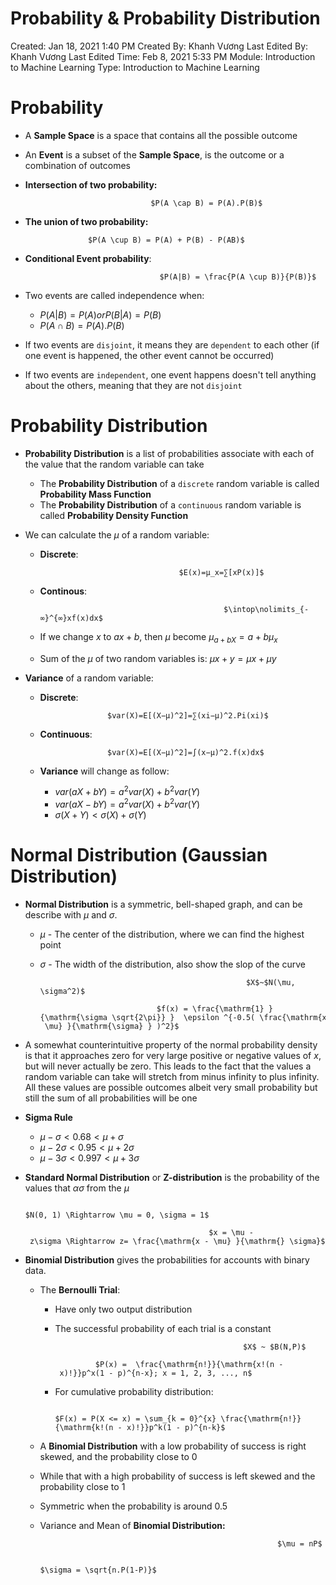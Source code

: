 # Probability & Probability Distribution

Created: Jan 18, 2021 1:40 PM
Created By: Khanh Vương
Last Edited By: Khanh Vương
Last Edited Time: Feb 8, 2021 5:33 PM
Module: Introduction to Machine Learning
Type: Introduction to Machine Learning

# Probability

- A **Sample Space** is a space that contains all the possible outcome
- An **Event** is a subset of the **Sample Space**, is the outcome or a combination of outcomes
- **Intersection of two probability:**

                                  $P(A \cap B) = P(A).P(B)$

- **The union of two probability:**

                    $P(A \cup B) = P(A) + P(B) - P(AB)$ 

- **Conditional Event probability**:

                                    $P(A|B) = \frac{P(A \cup B)}{P(B)}$

- Two events are called independence when:
    - $P(A|B)=P(A) or P(B|A)=P(B)$
    - $P(A∩B)=P(A).P(B)$
- If two events are `disjoint`, it means they are `dependent` to each other (if one event is happened, the other event cannot be occurred)
- If two events are `independent`, one event happens doesn't tell anything about the others, meaning that they are not `disjoint`

# Probability Distribution

- **Probability Distribution** is a list of probabilities associate with each of the value that the random variable can take
    - The **Probability Distribution** of a `discrete` random variable is called **Probability Mass Function**
    - The **Probability Distribution** of a `continuous` random variable is called **Probability Density Function**

- We can calculate the $\mu$ of a random variable:
    - **Discrete**:

                                         $E(x)=μ_x=∑[xP(x)]$

    - **Continous**:

                                                   $\intop\nolimits_{-∞}^{∞}xf(x)dx$

    - If we change $x$  to $ax + b$, then $\mu$ become $\mu_{a+bX} = a + b\mu_x$
    - Sum of the $\mu$ of two random variables is: $μx+y=μx+μy$

- **Variance** of a random variable:
    - **Discrete**:

                         $var(X)=E[(X−μ)^2]=∑(xi−μ)^2.Pi(xi)$

    - **Continuous**:

                         $var(X)=E[(X−μ)^2]=∫(x−μ)^2.f(x)dx$

    - **Variance** will change as follow:
        - $var(aX+bY)=a^2var(X)+b^2var(Y)$
        - $var(aX−bY)=a^2var(X)+b^2var(Y)$
        - $σ(X+Y)<σ(X)+σ(Y)$

# Normal Distribution (Gaussian Distribution)

- **Normal Distribution** is a symmetric, bell-shaped graph, and can be describe with $\mu$ and $\sigma$.
    - $μ$ - The center of the distribution, where we can find the highest point
    - $σ$ - The width of the distribution, also show the slop of the curve

                                                        $X$~$N(\mu, \sigma^2)$

                                    $f(x) = \frac{\mathrm{1} }{\mathrm{\sigma \sqrt{2\pi}} }  \epsilon ^{-0.5( \frac{\mathrm{x - \mu} }{\mathrm{\sigma} } )^2}$

- A somewhat counterintuitive property of the normal probability density is that it approaches zero for very large positive or negative values of $x$, but will never actually be zero. This leads to the fact that the values a random variable can take will stretch from minus infinity to plus infinity. All these values are possible outcomes albeit very small probability but still the sum of all probabilities will be one
- **Sigma Rule**
    - $μ−σ<0.68<μ+σ$
    - $μ−2σ<0.95<μ+2σ$
    - $μ−3σ<0.997<μ+3σ$
- **Standard Normal Distribution** or **Z-distribution** is the probability of the values that $ασ$ from the $μ$

                                               $N(0, 1) \Rightarrow \mu = 0, \sigma = 1$

                                               $x = \mu - z\sigma \Rightarrow z= \frac{\mathrm{x - \mu} }{\mathrm{} \sigma}$

- **Binomial Distribution** gives the probabilities for accounts with binary data.
    - The **Bernoulli Trial**:
        - Have only two output distribution
        - The successful probability of each trial is a constant

                                                        $X$ ~ $B(N,P)$

                       $P(x) =  \frac{\mathrm{n!}}{\mathrm{x!(n - x)!}}p^x(1 - p)^{n-x}; x = 1, 2, 3, ..., n$ 

        - For cumulative probability distribution:

                    $F(x) = P(X <= x) = \sum_{k = 0}^{x} \frac{\mathrm{n!}}{\mathrm{k!(n - x)!}}p^k(1 - p)^{n-k}$

    - A **Binomial Distribution** with a low probability of success is right skewed, and the probability close to $0$
    - While that with a high probability of success is left skewed and the probability close to $1$
    - Symmetric when the probability is around $0.5$
    - Variance and Mean of **Binomial Distribution:**

                                                               $\mu = nP$

                                                    $\sigma = \sqrt{n.P(1-P)}$